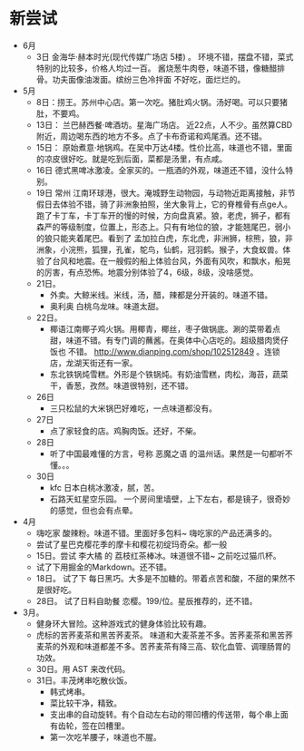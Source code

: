 # 新尝试
* 6月
  * 3日 金海华·赫本时光(现代传媒广场店 5楼) 。 环境不错，摆盘不错，菜式特别的比较多，价格人均过一百。 酱烧葱牛肉卷，味道不错，像糖醋排骨。功夫面像油泼面。缤纷三色冷拌面 不好吃，面烂烂的。
* 5月
  * 8日：捞王。苏州中心店。第一次吃。猪肚鸡火锅。汤好喝。可以只要猪肚，不要鸡。
  * 13日： 兰巴赫西餐·啤酒坊。星海广场店。 近22点，人不少。虽然算CBD附近，周边喝东西的地方不多。点了卡布奇诺和鸡尾酒。还不错。
  * 15日： 原始煮意·地锅鸡。在吴中万达4楼。性价比高，味道也不错，里面的凉皮很好吃。就是吃到后面，菜都是汤里，有点咸。
  * 16日 德式黑啤冰激凌。全家买的。一瓶酒的外观，味道还不错，没什么特别。
  * 19日 常州 江南环球港，很大。淹城野生动物园，与动物近距离接触，非节假日去体验不错，骑了非洲象拍照，坐大象背上，它的脊椎骨有点ge人。跑了卡丁车，卡丁车开的慢的时候，方向盘真紧。狼，老虎，狮子，都有森严的等级制度，位置上，形态上。只有有地位的狼，才能翘尾巴，弱小的狼只能夹着尾巴。看到了 孟加拉白虎，东北虎，非洲狮，棕熊，狼，非洲象，小浣熊，狐狸，孔雀，鸵鸟，仙鹤，冠羽鹤。猴子，大食蚁兽。体验了台风和地震。在一艘假的船上体验台风，外面有风吹，和飘水，船晃的厉害，有点恐怖。地震分别体验了4，6级，8级，没啥感觉。
  * 21日。 
    * 外卖。大鲸米线。米线，汤，醋，辣都是分开装的。味道不错。
    * 奥利奥 白桃乌龙味。味道太甜。
  * 22日。 
    * 椰语江南椰子鸡火锅。用椰青，椰丝，枣子做锅底。涮的菜带着点甜，味道不错。有专门调的蘸酱。在奥体中心店吃的。超级腊肉煲仔饭也 不错。 http://www.dianping.com/shop/102512849 。连锁店，龙湖天街还有一家。 
    * 东北铁锅炖雪糕。外形是个铁锅炖。有奶油雪糕，肉松，海苔，蔬菜干，香葱，孜然。味道很特别，还不错。
  * 26日
    * 三只松鼠的大米锅巴好难吃，一点味道都没有。
  * 27日
    * 点了家轻食的店。鸡胸肉饭。还好，不柴。
  * 28日
    * 听了中国最难懂的方言，号称 恶魔之语 的温州话。果然是一句都听不懂。。。
  * 30日
    * kfc 日本白桃冰激凌，腻，苦。
    * 石路天虹星空乐园。 一个房间里墙壁，上下左右，都是镜子，很奇妙的感觉，但也会有点晕。
* 4月
  * 嗨吃家 酸辣粉。味道不错。里面好多包料~ 嗨吃家的产品还满多的。
  * 尝试了星巴克樱花季的摩卡和樱花初绽玛奇朵。都一般
  * 15日。尝试 李大橘 的 荔枝红茶棒冰。味道很不错~ 之前吃过猫爪杯。
  * 试了下用掘金的Markdown。还不错。
  * 18日。 试了下 每日黑巧。大多是不加糖的。带着点苦和酸，不甜的果然不是很好吃。
  * 28日。 试了日料自助餐 恋樱。199/位。星辰推荐的，还不错。
* 3月。
  * 健身环大冒险。这种游戏式的健身体验比较有趣。
  * 虎标的苦荞麦茶和黑苦荞麦茶。 味道和大麦茶差不多。苦荞麦茶和黑苦荞麦茶的外观和味道都差不多。苦荞麦茶有降三高、软化血管、调理肠胃的功效。
  * 30日。用 AST 来改代码。
  * 31日。丰茂烤串吃散伙饭。
    * 韩式烤串。
    * 菜比较干净，精致。
    * 支出串的自动旋转。有个自动左右动的带凹槽的传送带，每个串上面有齿轮，签在凹槽里。
    * 第一次吃羊腰子，味道也不腥。

